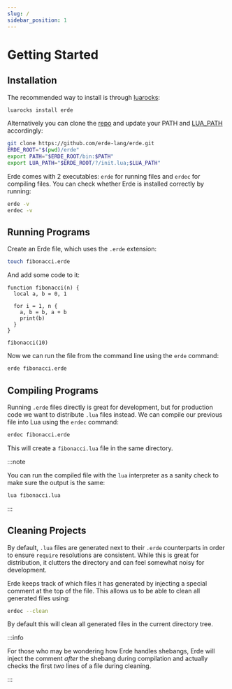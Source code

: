 ```yaml
---
slug: /
sidebar_position: 1
---
```


# Getting Started

## Installation

The recommended way to install is through [luarocks](https://luarocks.org/modules/bsuth/erde):

```bash
luarocks install erde
```

Alternatively you can clone the [repo](https://github.com/erde-lang/erde) and 
update your PATH and [LUA_PATH](https://www.lua.org/pil/8.1.html) accordingly:

```bash
git clone https://github.com/erde-lang/erde.git
ERDE_ROOT="$(pwd)/erde"
export PATH="$ERDE_ROOT/bin:$PATH"
export LUA_PATH="$ERDE_ROOT/?/init.lua;$LUA_PATH"
```

Erde comes with 2 executables: `erde` for running files and `erdec` for 
compiling files. You can check whether Erde is installed correctly by running:

```bash
erde -v
erdec -v
```

## Running Programs

Create an Erde file, which uses the `.erde` extension:

```bash
touch fibonacci.erde
```

And add some code to it:

```erde
function fibonacci(n) {
  local a, b = 0, 1

  for i = 1, n {
    a, b = b, a + b
    print(b)
  }
}

fibonacci(10)
```

Now we can run the file from the command line using the `erde`
command:

```bash
erde fibonacci.erde
```

## Compiling Programs

Running `.erde` files directly is great for development, but for production code
we want to distribute `.lua` files instead. We can compile our previous file 
into Lua using the `erdec` command:

```bash
erdec fibonacci.erde
```

This will create a `fibonacci.lua` file in the same directory. 

:::note

You can run the compiled file with the `lua` interpreter as a sanity check to 
make sure the output is the same:

```bash
lua fibonacci.lua
```

:::

## Cleaning Projects

By default, `.lua` files are generated next to their `.erde` counterparts in
order to ensure `require` resolutions are consistent. While this is great for
distribution, it clutters the directory and can feel somewhat noisy for 
development.

Erde keeps track of which files it has generated by injecting a special comment 
at the top of the file. This allows us to be able to clean all generated files
using:

```bash
erdec --clean
```

By default this will clean all generated files in the current directory tree.

:::info

For those who may be wondering how Erde handles shebangs, Erde will inject 
the comment _after_ the shebang during compilation and actually checks the first 
_two_ lines of a file during cleaning.

:::
